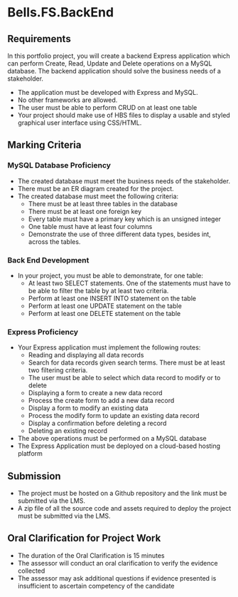# Bells.FS.BackEnd
## Requirements
In this portfolio project, you will create a backend Express application which can
perform Create, Read, Update and Delete operations on a MySQL database. The
backend application should solve the business needs of a stakeholder.

- The application must be developed with Express and MySQL.
- No other frameworks are allowed.
- The user must be able to perform CRUD on at least one table
- Your project should make use of HBS files to display a usable and styled graphical user interface using CSS/HTML.

## Marking Criteria
### MySQL Database Proficiency
- The created database must meet the business needs of the stakeholder.
- There must be an ER diagram created for the project.
- The created database must meet the following criteria:
  - There must be at least three tables in the database
  - There must be at least one foreign key
  - Every table must have a primary key which is an unsigned integer
  - One table must have at least four columns
  - Demonstrate the use of three different data types, besides int, across the tables.

### Back End Development
- In your project, you must be able to demonstrate, for one table:
  - At least two SELECT statements. One of the statements must have to
be able to filter the table by at least two criteria.
  - Perform at least one INSERT INTO statement on the table
  - Perform at least one UPDATE statement on the table
  - Perform at least one DELETE statement on the table

### Express Proficiency
- Your Express application must implement the following routes:
  - Reading and displaying all data records
  - Search for data records given search terms. There must be at least two filtering criteria.
  - The user must be able to select which data record to modify or to delete
  - Displaying a form to create a new data record
  - Process the create form to add a new data record
  - Display a form to modify an existing data
  - Process the modify form to update an existing data record
  - Display a confirmation before deleting a record
  - Deleting an existing record
- The above operations must be performed on a MySQL database
- The Express Application must be deployed on a cloud-based hosting platform

## Submission
- The project must be hosted on a Github repository and the link must be
submitted via the LMS.
- A zip file of all the source code and assets required to deploy the project must
be submitted via the LMS.

## Oral Clarification for Project Work
- The duration of the Oral Clarification is 15 minutes
- The assessor will conduct an oral clarification to verify the evidence collected
- The assessor may ask additional questions if evidence presented is insufficient to ascertain competency of the candidate